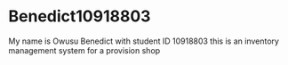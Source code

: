 # Benedict10918803
My name is Owusu Benedict with student ID 10918803
this is an inventory management system for a provision shop
